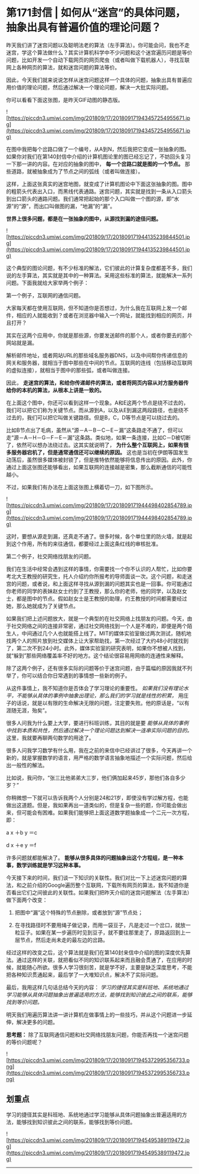 # 第171封信 | 如何从“迷宫”的具体问题，抽象出具有普遍价值的理论问题？

昨天我们讲了迷宫问题以及聪明法老的算法（左手算法）。你可能会问，我也不走迷宫，学这个算法做什么？其实计算机科学中不少问题和这个迷宫遍历问题是等价问题，比如开发一个自动下载网页的网页爬虫（或者叫做下载机器人），寻找互联网上各种网页的算法，就和迷宫问题的算法等价。

因此，今天我们就来说说怎样从迷宫问题这样一个具体的问题，抽象出具有普遍应用价值的理论问题，然后通过解决一个理论问题，解决一大批实际问题。

你可以看看下面这张图，是昨天GIF动图的静态版。

![https://piccdn3.umiwi.com/img/201809/17/201809171943457254955671.jpg](https://piccdn3.umiwi.com/img/201809/17/201809171943457254955671.jpg)

在图中我把每个岔路口做了一个编号，从A到N，然后我把它变成一张抽象的图。如果你对我们在第140封信中介绍的计算机图论里的图已经忘记了，不妨回头复习一下那一讲的内容。在对应的抽象的图中， **每一个岔路口就是图的一个节点。** 那些道路，就被抽象成为了节点之间的弧线（或者叫做连接）。

这样，上面这张真实的迷宫地图，就变成了计算机图论中下面这张抽象的图。图中的粗箭头代表出入口，而黑线代表通路。迷宫问题，其实就是找到一条从入口箭头到出口箭头的通路问题。我们通常把起始的那个入口叫做一个图的源，即“水源”的“源”，而出口叫做图的漏，“地漏”的“漏”。

 **世界上很多问题，都是在一张抽象的图中，从源找到漏的途径问题。**

![https://piccdn3.umiwi.com/img/201809/17/201809171944135239844501.jpg](https://piccdn3.umiwi.com/img/201809/17/201809171944135239844501.jpg)

这个典型的图论问题，有不少标准的解法，它们彼此的计算复杂度都差不多，我们说的左手算法，其实就是其中的一种算法。采用这些标准的算法，就能解决一系列问题。下面我就给大家举两个例子：

第一个例子，互联网的通信问题。

大家每天都在使用互联网，但不知道你是否想过，为什么我在互联网上发一个邮件，相应的人就能收到？或者在浏览器中输入一个网址，就能找到相应的网页，并且打开？

其实在这两个应用中，你就是那些源，你要发送邮件的那个人，或者你要去的那个网站就是漏。

解析邮件地址，或者网站URL的那些域名服务器DNS，以及中间帮你传递信息的网关和服务器，就相当于图中那些在中间的节点。互联网的连线（包括移动互联网的虚拟连接），就相当于图中的那些弧，或者叫做连接。

因此， **走迷宫的算法，和给你传递邮件的算法，或者将网页内容从对方服务器传给你的本机的算法，从根本上讲是一致的。**

在上面这个图中，你还可以看到这样一个现象。A和E这两个节点是绕不过去的，我们可以把它们称为关键节点。而从源到A，以及从E到漏这两段路径，也是绕不过去的，我们可以把它叫做关键路径。但是B，C，D等节点是可以绕过去的。

比如B节点出了毛病，虽然从“源－A－B－C－E－漏”这条路走不通了，但可以走“源－A－H－G－F－E－漏”这条路。类似地，如果一条连接，比如C－D被切断了，依然可以想办法绕过去。这其实就说明了， **为什么整个互联网上，如果有很多服务器宕机了，但是通常通信还可以继续的原因。** 这也是当初在伊朗等国发生动荡后，虽然很多媒体被封锁了，但是推特依然能够将信息传出的原因。此外，你通过上面这张图还能够看出，如果互联网的连接越是密集，那么截断通信的可能性越小。

不过，如果我们有办法在上面这张图上横着切一刀，如下图所示。

![https://piccdn3.umiwi.com/img/201809/17/201809171944498402854789.jpg](https://piccdn3.umiwi.com/img/201809/17/201809171944498402854789.jpg)

这时，要想从源走到漏，还真走不通了。很多时候，各个单位里的防火墙，就是起到这个作用，所有的来往通信，都要经过上面这条红线的审核批准。

第二个例子，社交网络找朋友的问题。

我们在生活中经常会遇到这样的事情，你需要找一个你不认识的人帮忙，比如你要考北大王教授的研究生，托人介绍约你所报考的导师面谈一次。这个问题，和走迷宫的问题，或者说，和上面这样寻找从源到漏的问题其实也是一回事。你可能通过你老师的同学的表妹赵女士约到了王教授，那么你的老师，他的同学，以及赵女士，都是图中的节点。假如赵女士是王教授的助理，约王教授的时间都需要经过她，那么她就成为了关键节点。

如果我们把上述问题放大，就是一个典型的在社交网络上找朋友的问题。今天，由于社交网络之间的连接非常密，通过社交网络找到一个人是不难的，即便是两个陌生人，中间通过几个人也就能搭上线了。MIT的媒体实验室做过两次测试，随机地找两个人的照片放到社交媒体上让大家帮助找，第一次经过了大约48小时就找到了，第二次不到24小时。此外，媒体实验室的研究表明，如果你不想被人找到，就“躲到”那些网络覆盖率不好的地方。这个结论很容易用网络的连通性来解释。

除了这两个例子，还有很多实际的问题等价于迷宫问题，由于篇幅的原因我就不列举了，你可以结合你日常遇到的事情想一些新的例子。

从这件事情上，我不知道你是否体会了学习理论的重要性。 *如果我们没有理论水平，不能够从具体的事例中抽象出理论，那么我们的学习就是线性的积累，* 用庄子的话说，就是以有限的生命解决无限的问题，注定要失败。他的原话是，“以有涯随无涯，殆矣”。

很多人问我为什么要上大学，要进行科班训练，其目的就是要 *能够从具体的事例中找到本质和共性，然后通过解决一个理论问题达到解决一连串实际问题的目的。* 这里，我就要再聊两句数学的用途了。

很多人问我学习数学有什么用，我在之前的来信中已经讲过了很多，今天再讲一个新的，就是掌握数学的语言，用严格的数学语言抽象地描述一个实际问题，然后给出一般性的解法。

比如说，我问你，“张三比他弟弟大三岁，他们俩加起来45岁，那他们各自多少岁？”

你稍微想一下就可以告诉我两个人分别是24和21岁，即使没有学过解方程，也能做出这道题。但是，我如果再出一道类似的，但是复杂一些的题，你可能会做出来，但可能会有困难。如果我们能够把上面这道数学题抽象成一个二元一次方程，即：

a x ＋b y ＝c

d x ＋e y ＝f

许多问题就都能解决了。 **能够从很多具体的问题抽象出这个方程组，是一种本事，数学训练就是学习这种本事。**

今天接下来的时间，我们谈一下知识的关联性。我们对比一下上述迷宫问题的算法，和之前介绍的Google遍历整个互联网，下载所有网页的算法，我不知道你是否看出它们之间彼此的关联性。如果我们把昨天介绍的迷宫问题解法（左手算法）做下面两个改变：

1. 把图中“漏”这个特殊的节点删除，或者放到“源”节点处；

2. 在寻找路径时不要用绳子做记录，而用一袋豆子，凡是走过一个岔口，就放一粒豆子。如果在某一步遍历时见到豆子，就不要往那里走了，原路返回到上一层节点，然后走尚未走的最左边的岔路。

经过这样的改变之后，这个算法就是我们在第140封来信中介绍的图的深度优先算法。通过这样的关联，就把看似不同的知识联系起来而且融会贯通了，在应用的时候，就能随心所欲。很多人学习很刻苦，就是学不好，主要是缺乏深度思考，不能把各种知识贯通起来，最后学了一大堆知识点，解决不了实际问题。

最后，我用这样几句话总结今天的内容： *学习的捷径其实是科班地、系统地通过学习能够从具体问题抽象出普遍适用的方法，能够找到知识彼此之间的联系，能够找到等价问题。*

明天我们用遍历算法讲一讲计算机在做事情上的一些技巧，并从这个问题进一步延伸，解决更多的问题。

 **思考题：** 除了互联网通信问题和社交网络找朋友问题，你能否再找一个迷宫问题的等价问题呢？

![https://piccdn3.umiwi.com/img/201809/17/201809171945372995356733.png](https://piccdn3.umiwi.com/img/201809/17/201809171945372995356733.png)

## 划重点

学习的捷径其实是科班地、系统地通过学习能够从具体问题抽象出普遍适用的方法，能够找到知识彼此之间的联系，能够找到等价问题。

![https://piccdn3.umiwi.com/img/201809/17/201809171945495389119472.jpg](https://piccdn3.umiwi.com/img/201809/17/201809171945495389119472.jpg)

---
